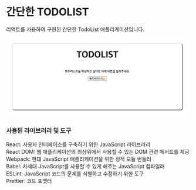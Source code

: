 # 간단한 TODOLIST

리액트를 사용하여 구현된 간단한 TodoList 애플리케이션입니다.

![alt text](image.png)

### 사용된 라이브러리 및 도구

React: 사용자 인터페이스를 구축하기 위한 JavaScript 라이브러리  
React DOM: 웹 애플리케이션의 최상위에서 사용할 수 있는 DOM 관련 메서드를 제공  
Webpack: 현대 JavaScript 애플리케이션을 위한 정적 모듈 번들러  
Babel: 차세대 JavaScript를 사용할 수 있게 해주는 JavaScript 컴파일러  
ESLint: JavaScript 코드의 문제를 식별하고 수정하기 위한 도구  
Prettier: 코드 포맷터
